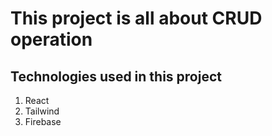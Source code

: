 # This project is all about CRUD operation 

## Technologies used in this project
1. React
2. Tailwind
3. Firebase
